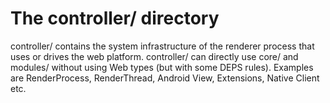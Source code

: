 # The controller/ directory

controller/ contains the system infrastructure of the renderer process that uses or drives the web platform. controller/ can directly use core/ and modules/ without using Web types (but with some DEPS rules). Examples are RenderProcess, RenderThread, Android View, Extensions, Native Client etc.
